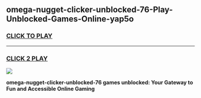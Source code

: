 
## omega-nugget-clicker-unblocked-76-Play-Unblocked-Games-Online-yap5o
<h3>
<a href="https://premium76.site?title=omega-nugget-clicker-unblocked-76&ref=25A">CLICK TO PLAY</a></h3>
<hr>

<h3>
<a href="https://premium76.site?title=omega-nugget-clicker-unblocked-76&ref=25A">CLICK 2 PLAY</a>
  
</h3>

<a href="https://premium76.site?title=omega-nugget-clicker-unblocked-76&ref=25A"><img src="https://clearcache.store/games.png"></a>


**omega-nugget-clicker-unblocked-76 games unblocked: Your Gateway to Fun and Accessible Online Gaming**
